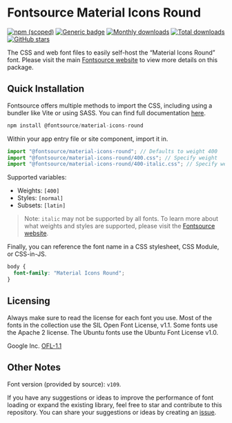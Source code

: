 # Fontsource Material Icons Round

[![npm (scoped)](https://img.shields.io/npm/v/@fontsource/material-icons-round?color=brightgreen)](https://www.npmjs.com/package/@fontsource/material-icons-round) [![Generic badge](https://img.shields.io/badge/fontsource-passing-brightgreen)](https://github.com/fontsource/fontsource) [![Monthly downloads](https://badgen.net/npm/dm/@fontsource/material-icons-round)](https://github.com/fontsource/fontsource) [![Total downloads](https://badgen.net/npm/dt/@fontsource/material-icons-round)](https://github.com/fontsource/fontsource) [![GitHub stars](https://img.shields.io/github/stars/fontsource/fontsource.svg?style=social&label=Star)](https://github.com/fontsource/fontsource/stargazers)

The CSS and web font files to easily self-host the “Material Icons Round” font. Please visit the main [Fontsource website](https://fontsource.org/fonts/material-icons-round) to view more details on this package.

## Quick Installation

Fontsource offers multiple methods to import the CSS, including using a bundler like Vite or using SASS. You can find full documentation [here](https://fontsource.org/docs/getting-started/introduction).

```javascript
npm install @fontsource/material-icons-round
```

Within your app entry file or site component, import it in.

```javascript
import "@fontsource/material-icons-round"; // Defaults to weight 400
import "@fontsource/material-icons-round/400.css"; // Specify weight
import "@fontsource/material-icons-round/400-italic.css"; // Specify weight and style
```

Supported variables:
- Weights: `[400]`
- Styles: `[normal]`
- Subsets: `[latin]`

> Note: `italic` may not be supported by all fonts. To learn more about what weights and styles are supported, please visit the [Fontsource website](https://fontsource.org/fonts/material-icons-round).

Finally, you can reference the font name in a CSS stylesheet, CSS Module, or CSS-in-JS.

```css
body {
  font-family: "Material Icons Round";
}
```

## Licensing
Always make sure to read the license for each font you use. Most of the fonts in the collection use the SIL Open Font License, v1.1. Some fonts use the Apache 2 license. The Ubuntu fonts use the Ubuntu Font License v1.0.

Google Inc.
[OFL-1.1](http://scripts.sil.org/OFL)

## Other Notes
Font version (provided by source): `v109`.

If you have any suggestions or ideas to improve the performance of font loading or expand the existing library, feel free to star and contribute to this repository. You can share your suggestions or ideas by creating an [issue](https://github.com/fontsource/fontsource/issues).